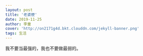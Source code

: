```yaml
---
layout: post
title: '老婆梗'
date: 2019-11-25
author: 李童
cover: 'http://on2171g4d.bkt.clouddn.com/jekyll-banner.png'
tags: 生活
---
```


我不要当最强的，我也不要做最弱的。

